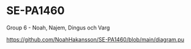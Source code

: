# SE-PA1460

Group 6 - Noah, Najem, Dingus och Varg

https://github.com/NoahHakansson/SE-PA1460/blob/main/diagram.pu
